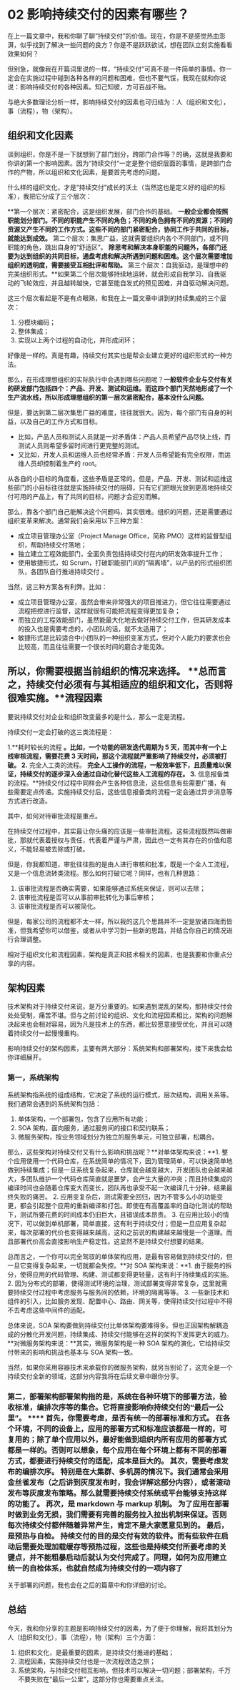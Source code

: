02 影响持续交付的因素有哪些？
================

在上一篇文章中，我和你聊了聊“持续交付”的价值。现在，你是不是感觉热血澎湃，似乎找到了解决一些问题的良方？你是不是跃跃欲试，想在团队立刻实施看看效果如何？

但别急，就像我在开篇词里说的一样，“持续交付”可真不是一件简单的事情。你一定会在实施过程中碰到各种各样的问题和困难，但也不要气馁，我现在就和你说说：影响持续交付的各种因素。知己知彼，方可百战不殆。

与绝大多数理论分析一样，影响持续交付的因素也可归结为：人（组织和文化），事（流程），物（架构）。

组织和文化因素
-------

谈到组织，你是不是一下就想到了部门划分，跨部门合作等？的确，这就是我要和你讲的第一个影响因素。因为“持续交付“一定是整个组织层面的事情，是跨部门合作的产物，所以组织和文化因素，是要首先考虑的问题。

什么样的组织文化，才是“持续交付”成长的沃土（当然这也是定义好的组织的标准），我把它分成了三个层次：

 **第一个层次：紧密配合，这是组织发展，部门合作的基础。 **一般企业都会按照职能划分部门。不同的职能产生不同的角色；不同的角色拥有不同的资源；不同的资源又产生不同的工作方式。这些不同的部门紧密配合，协同工作于共同的目标，就能达到成效。** 第二个层次：集思广益，这就需要组织内各个不同部门，或不同职能的角色，跳出自身的“舒适区”。 **除思考和解决本身职能的问题外，各部门还要为达到组织的共同目标，通盘考虑和解决所遇到问题和困难。这个层次需要增加组织的透明度，需要接受互相批评和帮助。** 第三个层次：自我驱动，是理想中的完美组织形式。**如果第二个层次能够持续地运转，就会形成自我学习、自我驱动的飞轮效应，并且越转越快，它甚至能自发式的预见困难，并自驱动解决问题。

这三个层次看起是不是有点眼熟，和我在上一篇文章中讲到的持续集成的三个层次：

1. 分模块编码；
2. 整体集成；
3. 实现以上两个过程的自动化，并形成闭环；

好像是一样的。真是有趣，持续交付其实也是帮企业建立更好的组织形式的一种方法。

那么，在形成理想组织的实际执行中会遇到哪些问题呢？**一般软件企业与交付有关的研发部门包括四个：产品、开发、测试和运维。而这四个部门天然地形成了一个生产流水线，所以形成理想组织的第一层次紧密配合，基本没什么问题。**

但是，要达到第二层次集思广益的难度，往往就很大。因为，每个部门有自身的利益，以及自己的工作方式和目标。

* 比如，产品人员和测试人员就是一对矛盾体：产品人员希望产品尽快上线，而测试人员则希望多留时间进行更完整的测试。
* 又比如，开发人员和运维人员也经常矛盾：开发人员希望能有完全权限，而运维人员却控制着生产的 root。

从各自的小目标的角度看，这些矛盾是正常的。但是，产品、开发、测试和运维这些部门的小目标往往就是实施持续交付的阻碍，只有它们把眼光放到更高地持续交付可用的产品上，有了共同的目标，问题才会迎刃而解。

那么，靠各个部门自己能解决这个问题吗，其实很难。组织的问题，还是需要通过组织变革来解决。通常我们会采用以下三种方案：

* 成立项目管理办公室（Project Manage Office，简称 PMO）这样的监督型组织，帮助持续交付落地；
* 独立建立工程效能部门，全面负责包括持续交付在内的研发效率提升工作；
* 使用敏捷形式，如 Scrum，打破职能部门间的“隔离墙”，以产品的形式组织团队，各团队自行推进持续交付 。

当然，这三种方案各有利弊。比如：

* 成立项目管理办公室，虽然会带来非常强大的项目推进力，但它往往需要通过流程把控进行监督，这样就很有可能把流程变得更加复杂；
* 而独立的工程效能部门，虽然能最大化地去做好持续交付工作，但其研发成本的投入也是需要考虑的，小团队的话，就不太适用了；
* 敏捷形式是比较适合中小团队的一种组织变革方式，但对个人能力的要求也会比较高，而且往往需要一个很长时间的磨合才能见效。

所以，你需要根据当前组织的情况来选择。  **总而言之，持续交付必须有与其相适应的组织和文化，否则将很难实施。**流程因素
----

要说持续交付对企业和组织改变最多的是什么，那么一定是流程。

持续交付一定会打破的这三类流程是：

1.**耗时较长的流程 **。比如，一个功能的研发迭代周期为 5 天，而其中有一个上线审核流程，需要花费 3 天时间，那这个流程就严重影响了持续交付，必须被打破。
2.** 完全人工类的流程。 **完全人工操作的流程，一般效率低下，且质量难以保证，持续交付的逐步深入会通过自动化替代这些人工流程的存在。
3.** 信息报备类的流程。**持续交付过程中同样会产生各种信息流，这些信息有些需要广播，有些需要定点传递。实施持续交付后，这些信息报备类的流程一定会通过异步消息等方式进行改造。

其中，如何对待审批流程是重点。

在持续交付过程中，其实最让你头痛的应该是一些审批流程。这些流程既然叫做审批，那就代表着授权与责任，代表着严谨与严肃，因此也一定有其存在的价值和意义，不能轻易被去除或打破。

但是，你我都知道，审批往往指的是由人进行审核和批准，既是一个全人工流程，又是一个信息流转类流程。那么如何打破它呢？同样，也有几种思路：

1. 该审批流程是否确实需要，如果能够通过系统来保证，则可以去除；
2. 该审批流程是否可以从事前审批转化为事后审核；
3. 该审批流程是否可以被简化。

但是，每家公司的流程都不太一样，所以我的这几个思路并不一定是放诸四海而皆准，但我希望你可以借鉴，或者从中学习到一些新的思路，并结合你自己的情况进行合理调整。

相对于组织文化和流程因素，架构是真正和技术相关的因素，也是我要和你重点分享的内容。

架构因素
----

技术架构对于持续交付来说，是万分重要的。如果遇到混乱的架构，那持续交付会处处受制，痛苦不堪。但与之前讨论的组织、文化和流程因素相比，架构的问题解决起来也会相对容易，因为凡是技术上的东西，都比较愿意接受优化，并且可以随着持续交付一起慢慢重构。

影响持续交付的架构因素，主要有两大部分：系统架构和部署架构，接下来我会给你详细展开。

### 第一，系统架构

系统架构指系统的组成结构，它决定了系统的运行模式，层次结构，调用关系等。我们通常会遇到的系统架构包括：

1. 单体架构，一个部署包，包含了应用所有功能；
2. SOA 架构，面向服务，通过服务间的接口和契约联系；
3. 微服务架构，按业务领域划分为独立的服务单元，可独立部署，松耦合。

那么，这些架构对持续交付又有什么影响和挑战呢？**对单体架构来说：**1. 整个应用使用一个代码仓库，在系统简单的情况下，因为管理简单，可以快速简单地做到持续集成；但是一旦系统复杂起来，仓库就会越变越大，开发团队也会越来越大，多团队维护一个代码仓库简直就是噩梦，会产生大量的冲突；而且持续集成的编译时间也会随着仓库变大而变长，团队再也承受不起一次编译几十分钟，结果最终失败的痛苦。
2. 应用变复杂后，测试需要全回归，因为不管多么小的功能变更，都会引起整个应用的重新编译和打包。即使在有高覆盖率的自动化测试的帮助下，测试所要花费的时间成本仍旧巨大，且错误成本昂贵。
3. 在应用比较小的情况下，可以做到单机部署，简单直接，这有利于持续交付；但是一旦应用复杂起来，每次部署的代价也变得越来越高，这和之前说的构建越来越慢是一个道理。而且部署代价高会直接影响生产稳定性。这显然不是持续交付想要的结果。

总而言之，一个你可以完全驾驭的单体架构应用，是最有容易做到持续交付的，但一旦它变得复杂起来，一切就都会失控。**对 SOA 架构来说：**1. 由于服务的拆分，使得应用的代码管理、构建、测试都变得更轻量，这有利于持续集成的实施。
2. 因为分布式的部署，使得测试环境的治理，测试部署变得非常复杂，这里就需要持续交付过程中考虑服务与服务间的依赖，环境的隔离等等。
3. 一些新技术和组件的引入，比如服务发现、配置中心、路由、网关等，使得持续交付过程中不得不去考虑这些中间件的适配。

总体来说，SOA 架构要做到持续交付比单体架构要难得多。但也正因架构解耦造成的分散化开发问题，持续集成、持续交付能够在这样的架构下发挥更大的威力。**对微服务架构来说：**其实，微服务架构是一种 SOA 架构的演化，它给持续交付带来的影响和挑战也基本与 SOA 架构一致。

当然，如果你采用容器技术来承载你的微服务架构，就另当别论了，这完全是一个持续交付全新的领域，这部分内容我将在后续文章中跟你分享。

### 第二，部署架构**部署架构指的是，系统在各种环境下的部署方法，验收标准，编排次序等的集合。它将直接影响你持续交付的“最后一公里”。 **** 首先，你需要考虑，是否有统一的部署标准和方式。 **在各个环境，不同的设备上，应用的部署方式和标准应该都是一样的，可复用的；除了单个应用以外，最好能做到组织内所有应用的部署方式都是一样的。否则可以想象，每个应用在每个环境上都有不同的部署方式，都要进行持续交付的适配，成本是巨大的。** 其次，需要考虑发布的编排次序。 **特别是在大集群、多机房的情况下。我们通常会采用金丝雀发布（之后讲到灰度发布时，我会详解这部分内容），或者滚动发布等灰度发布策略。那么就需要持续交付系统或平台能够支持这样的功能了。** 再次，是 markdown 与 markup 机制。 **为了应用在部署时做到业务无损，我们需要有完善的服务拉入拉出机制来保证。否则每次持续交付都伴随着异常产生，肯定不是大家愿意见到的。** 最后，是预热与自检。**    持续交付的目的是交付有效的软件。而有些软件在启动后需要处理加载缓存等预热过程，这些也是持续交付所要考虑的关键点，并不能粗暴启动后就认为交付完成了。同理，如何为应用建立统一的自检体系，也就自然成为持续交付的一项内容了

关于部署的问题，我也会在之后的篇章中和你详细的讨论。

总结
---

今天，我和你分享的主题是影响持续交付的因素，为了便于你理解，我将其划分为人（组织和文化），事（流程），物（架构）三个方面：

1. 组织和文化，是最重要的因素，是持续交付推进的基础；
2. 流程因素，实施持续交付也是一次流程改造之旅；
3. 系统架构，与持续交付相互影响，但技术可以解决一切问题；部署架构，千万不要失败在“最后一公里”，这部分你也需要重点关注。
